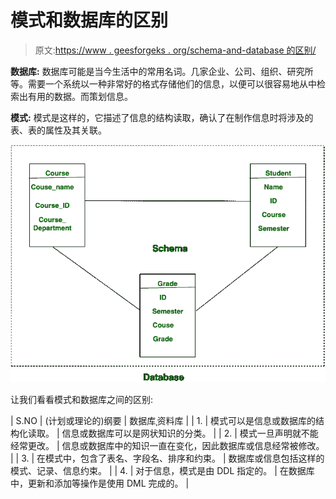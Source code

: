 # 模式和数据库的区别

> 原文:[https://www . geesforgeks . org/schema-and-database 的区别/](https://www.geeksforgeeks.org/difference-between-schema-and-database/)

**数据库:**
数据库可能是当今生活中的常用名词。几家企业、公司、组织、研究所等。需要一个系统以一种非常好的格式存储他们的信息，以便可以很容易地从中检索出有用的数据。而策划信息。

**模式:**
模式是这样的，它描述了信息的结构读取，确认了在制作信息时将涉及的表、表的属性及其关联。

![](img/2ef2481d30e3ee9a8c01d68d3d24f549.png)

让我们看看模式和数据库之间的区别:

| S.NO | (计划或理论的)纲要 | 数据库ˌ资料库 |
| 1. | 模式可以是信息或数据库的结构化读取。 | 信息或数据库可以是网状知识的分类。 |
| 2. | 模式一旦声明就不能经常更改。 | 信息或数据库中的知识一直在变化，因此数据库或信息经常被修改。 |
| 3. | 在模式中，包含了表名、字段名、排序和约束。 | 数据库或信息包括这样的模式、记录、信息约束。 |
| 4. | 对于信息，模式是由 DDL 指定的。 | 在数据库中，更新和添加等操作是使用 DML 完成的。 |